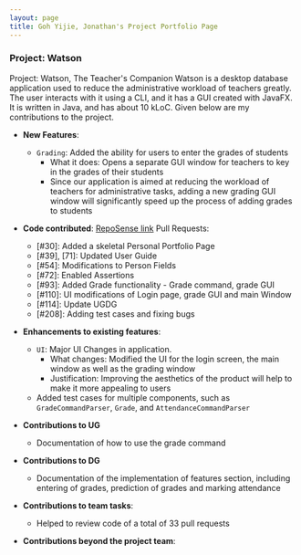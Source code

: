 ```yaml
---
layout: page
title: Goh Yijie, Jonathan's Project Portfolio Page
---
```


### Project: Watson

Project: Watson, The Teacher's Companion
Watson is a desktop database application used to reduce the administrative workload of teachers greatly. The user interacts with it using a CLI, and it has a GUI created with JavaFX. It is written in Java, and has about 10 kLoC.
Given below are my contributions to the project.

* **New Features**:
  * `Grading`: Added the ability for users to enter the grades of students
    * What it does: Opens a separate GUI window for teachers to key in the grades of their students
    * Since our application is aimed at reducing the workload of teachers for administrative tasks, adding a new grading GUI window will significantly speed up the process of adding grades to students
  
* **Code contributed**: [RepoSense link](https://nus-cs2103-ay2223s1.github.io/tp-dashboard/?search=jgyj123&sort=groupTitle&sortWithin=title&timeframe=commit&mergegroup=&groupSelect=groupByRepos&breakdown=true&checkedFileTypes=docs~functional-code~test-code~other&since=2022-09-16&tabOpen=true&tabType=authorship&tabAuthor=jgyj123&tabRepo=AY2223S1-CS2103T-T08-1%2Ftp%5Bmaster%5D&authorshipIsMergeGroup=false&authorshipFileTypes=&authorshipIsBinaryFileTypeChecked=false&authorshipIsIgnoredFilesChecked=false)
  Pull Requests:
  * [#30]: Added a skeletal Personal Portfolio Page
  * [#39], [71]: Updated User Guide
  * [#54]: Modifications to Person Fields
  * [#72]: Enabled Assertions
  * [#93]: Added Grade functionality -  Grade command, grade GUI
  * [#110]: UI modifications of Login page, grade GUI and main Window
  * [#114]: Update UGDG
  * [#208]: Adding test cases and fixing bugs
* **Enhancements to existing features**:
  * `UI`: Major UI Changes in application.
    * What changes: Modified the UI for the login screen, the main window as well as the grading window
    * Justification: Improving the aesthetics of the product will help to make it more appealing to users
  * Added test cases for multiple components, such as `GradeCommandParser`, `Grade`, and `AttendanceCommandParser`

* **Contributions to UG**
    * Documentation of how to use the grade command

* **Contributions to DG**
    * Documentation of the implementation of features section, including entering of grades, prediction of grades and marking attendance

* **Contributions to team tasks**:
    * Helped to review code of a total of 33 pull requests

* **Contributions beyond the project team**:
